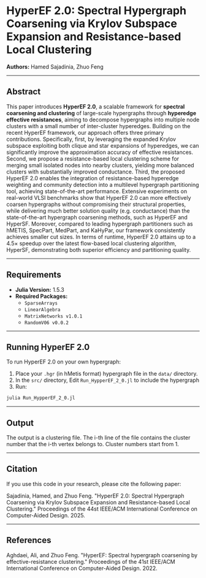 # HyperEF 2.0: Spectral Hypergraph Coarsening via Krylov Subspace Expansion and Resistance-based Local Clustering

**Authors:** Hamed Sajadinia, Zhuo Feng  

---

## Abstract

This paper introduces **HyperEF 2.0**, a scalable framework for **spectral coarsening and clustering** of large-scale hypergraphs through **hyperedge effective resistances**, aiming to decompose hypergraphs into multiple node clusters with a small number of inter-cluster hyperedges. Building on the recent HyperEF framework, our approach offers three primary contributions. Specifically, first, by leveraging the expanded Krylov subspace exploiting both clique and star expansions of hyperedges, we can significantly improve the approximation accuracy of effective resistances. Second, we propose a resistance-based local clustering scheme for merging small isolated nodes into nearby clusters, yielding more balanced clusters with substantially improved conductance. Third, the proposed HyperEF 2.0 enables the integration of resistance-based hyperedge weighting and community detection into a multilevel hypergraph partitioning tool, achieving state-of-the-art performance. Extensive experiments on real-world VLSI benchmarks show that HyperEF 2.0 can more effectively coarsen hypergraphs without compromising their structural properties, while delivering much better solution quality (e.g. conductance) than the state-of-the-art hypergraph coarsening methods, such as HyperEF and HyperSF. Moreover, compared to leading hypergraph partitioners such as hMETIS, SpecPart, MedPart, and KaHyPar, our framework consistently achieves smaller cut sizes. In terms of runtime, HyperEF 2.0 attains up to a $4.5 \times$ speedup over the latest flow-based local clustering algorithm, HyperSF, demonstrating both superior efficiency and partitioning quality.

---

## Requirements

- **Julia Version:** 1.5.3  
- **Required Packages:**
  - `SparseArrays`
  - `LinearAlgebra`
  - `MatrixNetworks v1.0.1`
  - `RandomV06 v0.0.2`

---

## Running HyperEF 2.0

To run HyperEF 2.0 on your own hypergraph:

1. Place your `.hgr` (in hMetis format) hypergraph file in the `data/` directory.
2. In the `src/` directory, Edit `Run_HypperEF_2_0.jl` to include the hypergraph
2. Run:

```bash
julia Run_HypperEF_2_0.jl
```

---

## Output
The output is a clustering file. The i-th line of the file contains the cluster number that the i-th vertex belongs to. Cluster numbers start from 1. 

---

## Citation

If you use this code in your research, please cite the following paper:

Sajadinia, Hamed, and Zhuo Feng. "HyperEF 2.0: Spectral Hypergraph Coarsening via Krylov Subspace Expansion and Resistance-based Local Clustering." Proceedings of the 44st IEEE/ACM International Conference on Computer-Aided Design. 2025.

---

## References

Aghdaei, Ali, and Zhuo Feng. "HyperEF: Spectral hypergraph coarsening by effective-resistance clustering." Proceedings of the 41st IEEE/ACM International Conference on Computer-Aided Design. 2022.

